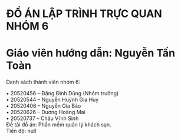 # ĐỒ ÁN LẬP TRÌNH TRỰC QUAN NHÓM 6
# Giáo viên hướng dẫn: Nguyễn Tấn Toàn
Danh sách thành viên nhóm 6:
  
  •	20520456 – Đặng Đình Dũng (Nhóm trưởng)<br />
  •	20520544 – Nguyễn Huỳnh Gia Huy<br />
  •	20520406 – Nguyễn Gia Bảo<br />
  •	20520626 – Dương Hoàng Mai<br />
  •	20520737 – Châu Vĩnh Sinh<br />
Đề tài đồ án: Phần mềm quản lý khách sạn.<br />
Tiến độ: null
